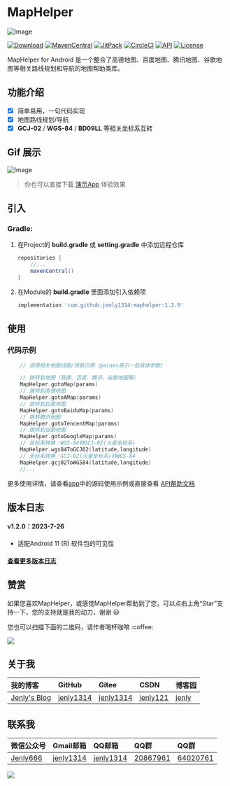 # MapHelper

![Image](app/src/main/ic_launcher-playstore.png)

[![Download](https://img.shields.io/badge/download-App-blue.svg)](https://raw.githubusercontent.com/jenly1314/MapHelper/master/app/release/app-release.apk)
[![MavenCentral](https://img.shields.io/maven-central/v/com.github.jenly1314/maphelper)](https://repo1.maven.org/maven2/com/github/jenly1314/maphelper/)
[![JitPack](https://jitpack.io/v/jenly1314/MapHelper.svg)](https://jitpack.io/#jenly1314/MapHelper)
[![CircleCI](https://circleci.com/gh/jenly1314/MapHelper.svg?style=svg)](https://circleci.com/gh/jenly1314/MapHelper)
[![API](https://img.shields.io/badge/API-16%2B-blue.svg?style=flat)](https://android-arsenal.com/api?level=16)
[![License](https://img.shields.io/badge/license-MIT-blue.svg)](https://opensource.org/licenses/mit-license.php)

MapHelper for Android 是一个整合了高德地图、百度地图、腾讯地图、谷歌地图等相关路线规划和导航的地图帮助类库。

## 功能介绍
- [x] 简单易用，一句代码实现
- [x] 地图路线规划/导航
- [x] **GCJ-02** / **WGS-84** / **BD09LL** 等相关坐标系互转

## Gif 展示
![Image](GIF.gif)

> 你也可以直接下载 [演示App](https://raw.githubusercontent.com/jenly1314/MapHelper/master/app/release/app-release.apk) 体验效果

## 引入

### Gradle:

1. 在Project的 **build.gradle** 或 **setting.gradle** 中添加远程仓库

    ```gradle
    repositories {
        //...
        mavenCentral()
    }
    ```

2. 在Module的 **build.gradle** 里面添加引入依赖项
    ```gradle
    implementation 'com.github.jenly1314:maphelper:1.2.0'
    ```

## 使用

### 代码示例

```kotlin
    // 调用相关地图线路/导航示例（params表示一些具体参数）

    // 跳转到地图（高德、百度、腾讯、谷歌地图等）
    MapHelper.gotoMap(params)
    // 跳转到高德地图
    MapHelper.gotoAMap(params)
    // 跳转到百度地图
    MapHelper.gotoBaiduMap(params)
    // 跳转腾讯地图
    MapHelper.gotoTencentMap(params)
    // 跳转到谷歌地图
    MapHelper.gotoGoogleMap(params)
    // 坐标系转换：WGS-84转GCJ-02(火星坐标系)
    MapHelper.wgs84ToGCJ02(latitude,longitude)
    // 坐标系转换：GCJ-02(火星坐标系)转WGS-84
    MapHelper.gcj02ToWGS84(latitude,longitude)
    //...
```
更多使用详情，请查看[app](app)中的源码使用示例或直接查看 [API帮助文档](https://jenly1314.github.io/MapHelper/api/)

<!-- end -->

## 版本日志

#### v1.2.0：2023-7-26
*  适配Android 11 (R) 软件包的可见性

#### [查看更多版本日志](CHANGELOG.md)

## 赞赏
如果您喜欢MapHelper，或感觉MapHelper帮助到了您，可以点右上角“Star”支持一下，您的支持就是我的动力，谢谢 :smiley:
<p>您也可以扫描下面的二维码，请作者喝杯咖啡 :coffee:

<div>
   <img src="https://jenly1314.github.io/image/page/rewardcode.png">
</div>

## 关于我

| 我的博客                                                                                | GitHub                                                                                  | Gitee                                                                                  | CSDN                                                                                 | 博客园                                                                            |
|:------------------------------------------------------------------------------------|:----------------------------------------------------------------------------------------|:---------------------------------------------------------------------------------------|:-------------------------------------------------------------------------------------|:-------------------------------------------------------------------------------|
| <a title="我的博客" href="https://jenly1314.github.io" target="_blank">Jenly's Blog</a> | <a title="GitHub开源项目" href="https://github.com/jenly1314" target="_blank">jenly1314</a> | <a title="Gitee开源项目" href="https://gitee.com/jenly1314" target="_blank">jenly1314</a>  | <a title="CSDN博客" href="http://blog.csdn.net/jenly121" target="_blank">jenly121</a>  | <a title="博客园" href="https://www.cnblogs.com/jenly" target="_blank">jenly</a>  |

## 联系我

| 微信公众号        | Gmail邮箱                                                                          | QQ邮箱                                                                              | QQ群                                                                                                                       | QQ群                                                                                                                       |
|:-------------|:---------------------------------------------------------------------------------|:----------------------------------------------------------------------------------|:--------------------------------------------------------------------------------------------------------------------------|:--------------------------------------------------------------------------------------------------------------------------|
| [Jenly666](http://weixin.qq.com/r/wzpWTuPEQL4-ract92-R) | <a title="给我发邮件" href="mailto:jenly1314@gmail.com" target="_blank">jenly1314</a> | <a title="给我发邮件" href="mailto:jenly1314@vip.qq.com" target="_blank">jenly1314</a> | <a title="点击加入QQ群" href="https://qm.qq.com/cgi-bin/qm/qr?k=6_RukjAhwjAdDHEk2G7nph-o8fBFFzZz" target="_blank">20867961</a> | <a title="点击加入QQ群" href="https://qm.qq.com/cgi-bin/qm/qr?k=Z9pobM8bzAW7tM_8xC31W8IcbIl0A-zT" target="_blank">64020761</a> |

<div>
   <img src="https://jenly1314.github.io/image/page/footer.png">
</div>
